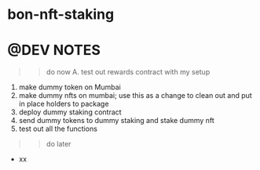 # bon-nft-staking

# @DEV NOTES
>> do now
A. test out rewards contract with my setup
1. make dummy token on Mumbai
2. make dummy nfts on mumbai; use this as a change to clean out and put in place holders to package
3. deploy dummy staking contract
4. send dummy tokens to dummy staking and stake dummy nft
5. test out all the functions

>> do later
- xx
